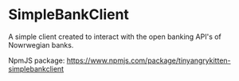 # SimpleBankClient
A simple client created to interact with the open banking API's of Nowrwegian banks.

NpmJS package:
https://www.npmjs.com/package/tinyangrykitten-simplebankclient
